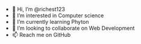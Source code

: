 - 👋 Hi, I’m @richest123
- 👀 I’m interested in Computer science
- 🌱 I’m currently learning Phyton
- 💞️ I’m looking to collaborate on Web Development
- 📫 Reach me on GitHub 

<!---
richest123/richest123 is a ✨ special ✨ repository because its `README.md` (this file) appears on your GitHub profile.
You can click the Preview link to take a look at your changes.
--->
